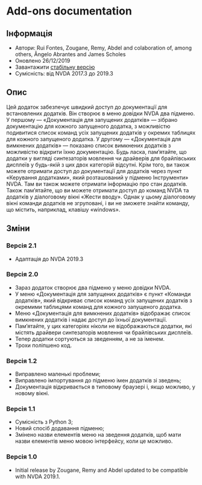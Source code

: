 # Add-ons documentation #

## Інформація ##
* Автори: Rui Fontes, Zougane, Remy, Abdel and colaboration of, among others, Ângelo Abrantes and James Scholes
* Оновлено 26/12/2019
* Завантажити [стабільну версію][1]
* Сумісність: від NVDA 2017.3 до 2019.3

## Опис ##
Цей додаток забезпечує швидкий доступ до документації для встановлених додатків.
Він створює в меню довідки NVDA два підменю.
У першому — «Документація для запущених додатків» — зібрано документацію для кожного запущеного додатка, з можливістю подивитися список команд усіх запущених додатків у окремих таблицях для кожного запущеного додатка.
У другому — «Документація для вимкнених додатків» — показано список вимкнених додатків з можливістю відкрити їхню документацію.
Будь ласка, пам’ятайте, що додатки у вигляді синтезаторів мовлення чи драйверів для брайлівських дисплеїв у будь-якій з цих двох категорій відсутні.
Крім того, ви також можете отримати доступ до документації для додатків через пункт «Керування додатками», який розташований у підменю Інструменти» NVDA. Там ви також можете отримати інформацію про стан додатків.
Також пам’ятайте, що ви можете отримати доступ до команд NVDA та додатків у діалоговому вікні «Жести вводу». Однак у цьому діалоговому вікні команди додатків не згруповані, і ви не зможете знайти команду, що містить, наприклад, клавішу  «windows».

## Зміни ##

### Версія 2.1 ###
* Адаптація до NVDA 2019.3

### Версія 2.0 ###
* Зараз додаток створює два підменю у меню довідки NVDA.
* У меню «Документація для запущених додатків» є пункт «Команди додатків», який відкриває список команд усіх запущених додатків з окремими таблицями команд для кожного запущеного додатка.
* Меню «Документація для вимкнених додатків» відображає список вимкнених додатків і надає доступ до їхньої документації.
* Пам’ятайте, у цих категоріях ніколи не відображаються додатки, які містять драйвери синтезаторів мовлення чи брайлівських дисплеїв.
* Тепер додатки сортуються за зведенням, а не за іменем.
* Трохи поліпшено код.

### Версія 1.2 ###
* Виправлено маленькі проблеми;
* Виправлено імпортування до підменю імен додатків зі зведень;
* Документація відкривається в типовому браузері і, якщо можливо, у новому вікні.

### Версія 1.1 ###
* Сумісність з Python 3;
* Новий спосіб додавання підменю;
* Змінено назви елементів меню на зведення додатків, щоб мати назви елементів меню мовою інтерфейсу, коли це можливо.

### Версія 1.0 ###
* Initial release by Zougane, Remy and Abdel updated to be compatible with NVDA 2019.1.

[1]: https://github.com/ruifontes/addonsHelp/releases/download/2.1/addonsHelp-2.1.nvda-addon
